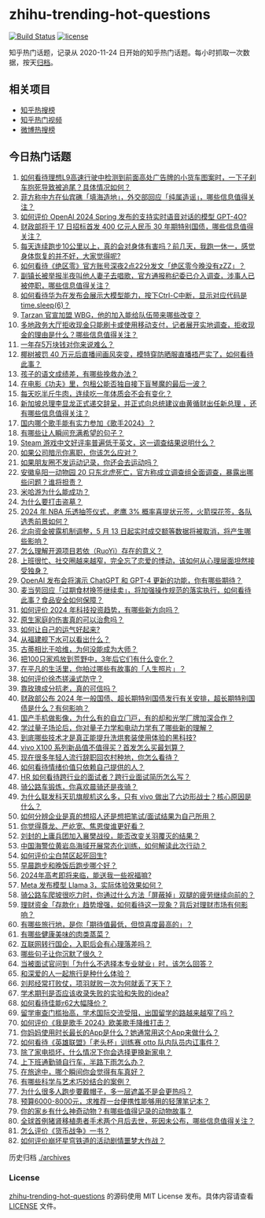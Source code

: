 # zhihu-trending-hot-questions

[![Build Status](https://github.com/justjavac/zhihu-trending-hot-questions/workflows/ci/badge.svg?branch=master)](https://github.com/justjavac/zhihu-trending-hot-questions/actions)
[![license](https://img.shields.io/github/license/justjavac/zhihu-trending-hot-questions)](https://github.com/justjavac/zhihu-trending-hot-questions/blob/master/LICENSE)

知乎热门话题，记录从 2020-11-24
日开始的知乎热门话题。每小时抓取一次数据，按天[归档](./archives)。

## 相关项目

- [知乎热搜榜](https://github.com/justjavac/zhihu-trending-top-search)
- [知乎热门视频](https://github.com/justjavac/zhihu-trending-hot-video)
- [微博热搜榜](https://github.com/justjavac/weibo-trending-hot-search)

## 今日热门话题

<!-- BEGIN -->
<!-- 最后更新时间 Tue May 14 2024 08:28:55 GMT+0800 (China Standard Time) -->

1. [如何看待理想L9高速行驶中检测到前面高处广告牌的小货车图案时，一下子刹车抱死导致被追尾？具体情况如何？](https://www.zhihu.com/question/655443484)
1. [菲方称中方在仙宾礁「填海造地」，外交部回应「纯属造谣」，哪些信息值得关注？](https://www.zhihu.com/question/655882632)
1. [如何评价 OpenAI 2024 Spring 发布的支持实时语音对话的模型 GPT-4O?](https://www.zhihu.com/question/655916303)
1. [财政部将于 17 日招标首发 400 亿元人民币 30 年期特别国债，哪些信息值得关注？](https://www.zhihu.com/question/655852253)
1. [每天连续跑步10公里以上，真的会对身体有害吗？前几天，我跑一休一，感觉身体恢复的并不好，大家觉得呢?](https://www.zhihu.com/question/655533901)
1. [如何看待《绝区零》官方账号深夜2点22分发文「绝区零今晚没有zZZ」？](https://www.zhihu.com/question/655917605)
1. [副镇长被举报半夜叫他人妻子去唱歌，官方通报称纪委已介入调查，涉事人已被停职，哪些信息值得关注？](https://www.zhihu.com/question/655881148)
1. [如何看待华为在发布会展示大模型能力，按下Ctrl-C中断，显示对应代码是time.sleep(6)？](https://www.zhihu.com/question/655565411)
1. [Tarzan 官宣加盟 WBG，他的加入能给队伍带来哪些改变？](https://www.zhihu.com/question/655881737)
1. [多地政务大厅拒收现金只能刷卡或使用移动支付，记者展开实地调查，拒收现金的理由是什么？哪些信息值得关注？](https://www.zhihu.com/question/655877042)
1. [一年存5万块钱对你来说难么？](https://www.zhihu.com/question/655497715)
1. [椰树被罚 40 万元后直播间画风突变，模特穿防晒服直播捂严实了，如何看待此事？](https://www.zhihu.com/question/655841501)
1. [孩子的语文成绩差，有哪些挽救办法？](https://www.zhihu.com/question/655587386)
1. [在电影《功夫》里，包租公能否独自接下盲琴魔的最后一波？](https://www.zhihu.com/question/457665962)
1. [每天吃半斤牛肉，连续吃一年体质会不会有变化？](https://www.zhihu.com/question/64085283)
1. [新加坡总理李显龙正式递交辞呈，并正式向总统建议由黄循财出任新总理 ，还有哪些信息值得关注？](https://www.zhihu.com/question/655888313)
1. [国内哪个歌手能有实力参加《歌手2024》？](https://www.zhihu.com/question/655676132)
1. [有哪些让人瞬间充满希望的句子？](https://www.zhihu.com/question/655811139)
1. [Steam 游戏中文好评率普遍低于英文，这一调查结果说明什么？](https://www.zhihu.com/question/654695098)
1. [如果公司暗示你离职，你该怎么应对？](https://www.zhihu.com/question/655777635)
1. [如果朋友圈不发运动记录，你还会去运动吗？](https://www.zhihu.com/question/653134826)
1. [安徽阜阳一动物园 20 只东北虎死亡，官方称成立调查组全面调查，暴露出哪些问题？谁将担责？](https://www.zhihu.com/question/655846164)
1. [米哈游为什么能成功？](https://www.zhihu.com/question/655276659)
1. [为什么要打击盗墓？](https://www.zhihu.com/question/655814393)
1. [2024 年 NBA 乐透抽签仪式，老鹰 3% 概率喜提状元签，火箭探花签，各队选秀前景如何？](https://www.zhihu.com/question/655838262)
1. [北向资金披露机制调整，5 月 13 日起实时成交额等数据将被取消，将产生哪些影响？](https://www.zhihu.com/question/655849122)
1. [怎么理解开源项目若依（RuoYi）存在的意义？](https://www.zhihu.com/question/611910819)
1. [上班很忙、社交圈越来越窄，完全忘了恋爱的悸动，该如何从心理层面坦然接受独身？](https://www.zhihu.com/question/655377129)
1. [OpenAI 发布会将演示 ChatGPT 和 GPT-4 更新的功能，你有哪些期待？](https://www.zhihu.com/question/655886204)
1. [麦当劳回应「过期食材换签继续卖」，将加强操作规范的落实执行，如何看待此事？食品安全如何保障？](https://www.zhihu.com/question/655842171)
1. [如何评价 2024 年科技投资趋势，有哪些新方向吗？](https://www.zhihu.com/question/655559279)
1. [原生家庭的伤害真的可以治愈吗？](https://www.zhihu.com/question/654160644)
1. [如何让自己的运气好起来?](https://www.zhihu.com/question/646353836)
1. [从福建舰下水可以看出什么？](https://www.zhihu.com/question/557411988)
1. [古蒂相比于哈维，为何没能成为大师？](https://www.zhihu.com/question/324379495)
1. [把100只家鸡放到荒野中，3年后它们有什么变化？](https://www.zhihu.com/question/434124471)
1. [在平凡的⽣活⾥，你拍过哪些有故事的「⼈⽣照⽚」？](https://www.zhihu.com/question/655877754)
1. [如何评价徐杰搓澡式防守？](https://www.zhihu.com/question/655505356)
1. [靠玫瑰成分抗老，真的可信吗？](https://www.zhihu.com/question/574763161)
1. [财政部公布 2024 年一般国债、超长期特别国债发行有关安排，超长期特别国债是什么？有何影响？](https://www.zhihu.com/question/655873570)
1. [国产⼿机做影像，为什么有的⾃⽴⻔⼾，有的却和光学⼚牌加深合作？](https://www.zhihu.com/question/655878734)
1. [学过量子场论后，你对量子力学和电动力学有了哪些新的理解？](https://www.zhihu.com/question/653825186)
1. [到底哪些技术才是真正能提升洗烘套装使用体验的黑科技?](https://www.zhihu.com/question/655849725)
1. [vivo X100 系列新品值不值得买？首发怎么买最划算？](https://www.zhihu.com/question/655691275)
1. [现在很多年轻人流行辞职回农村种地，你怎么看待？](https://www.zhihu.com/question/655802225)
1. [如何看待情绪价值只依赖自己提供的人？](https://www.zhihu.com/question/655810315)
1. [HR 如何看待跨行业的面试者？跨行业面试简历怎么写？](https://www.zhihu.com/question/652111159)
1. [骑公路车锻炼，你喜欢晨骑还是夜骑？](https://www.zhihu.com/question/653134630)
1. [为什么联发科天玑旗舰机这么多，只有 vivo 做出了六边形战⼠？核⼼原因是什么？](https://www.zhihu.com/question/655878547)
1. [如何分辨企业是真的想招人还是想把笔试/面试结果为自己所用？](https://www.zhihu.com/question/652073853)
1. [你觉得尊龙、严屹宽、焦恩俊谁更好看？](https://www.zhihu.com/question/449666087)
1. [刘封的上庸兵团加入襄樊战役，能否改变关羽覆灭的结果？](https://www.zhihu.com/question/655676093)
1. [中国海警位黄岩岛海域开展常态化训练，如何解读此次行动？](https://www.zhihu.com/question/655869877)
1. [如何评价尘白禁区起死回生?](https://www.zhihu.com/question/655794994)
1. [早晨跑步和晚饭后跑步哪个好？](https://www.zhihu.com/question/655132983)
1. [2024年高考即将来临，能送我一些祝福嘛?](https://www.zhihu.com/question/651407043)
1. [Meta 发布模型 Llama 3，实际体验效果如何？](https://www.zhihu.com/question/653373790)
1. [骑公路车爬坡很吃力时，你通过什么方法「屏蔽掉」双腿的疲劳继续向前的？](https://www.zhihu.com/question/653135064)
1. [理财资金「存款化」趋势增强，如何看待这一现象？背后对理财市场有何影响？](https://www.zhihu.com/question/655845332)
1. [有哪些旅行地，是你「期待值最低，但惊喜度最高的」？](https://www.zhihu.com/question/655140390)
1. [有哪些健康美味的肉类蒸菜？](https://www.zhihu.com/question/652804446)
1. [互联网转行国企，入职后会有心理落差吗？](https://www.zhihu.com/question/652238188)
1. [哪些句子让你沉默了很久？](https://www.zhihu.com/question/655809592)
1. [当被面试官问到「为什么不选择本专业就业」时，该怎么回答？](https://www.zhihu.com/question/593749953)
1. [和深爱的人一起旅行是种什么体验？](https://www.zhihu.com/question/655338213)
1. [刘邦经常打败仗，项羽就败一次为何就丢了天下？](https://www.zhihu.com/question/499834208)
1. [学术期刊是否应该收录失败的实验和失败的idea?](https://www.zhihu.com/question/655755843)
1. [如何看待佳能r62大幅降价？](https://www.zhihu.com/question/655757996)
1. [留学审查门槛抬高，学术国际交流受阻，出国留学的路越来越窄了吗？](https://www.zhihu.com/question/655551713)
1. [如何评价《我是歌手 2024》欧美歌手降维打击？](https://www.zhihu.com/question/655720310)
1. [你妈妈使用时长最长的App是什么？她通常用这个App来做什么？](https://www.zhihu.com/question/652493947)
1. [如何看待《英雄联盟》「老头杯」训练赛 otto 队内队员内讧事件？](https://www.zhihu.com/question/655808809)
1. [除了家电损坏，什么情况下你会选择更换新家电？](https://www.zhihu.com/question/653253981)
1. [上下班通勤骑自行车，半路下雨怎么办？](https://www.zhihu.com/question/655449072)
1. [在旅途中，哪个瞬间你会觉得有车真好？](https://www.zhihu.com/question/654888777)
1. [有哪些科学与艺术巧妙结合的案例？](https://www.zhihu.com/question/653154423)
1. [为什么很多人跑步要戴帽子，多一层遮盖不是会更热吗？](https://www.zhihu.com/question/653134561)
1. [预算6000-8000元，求推荐一台便携性能够用的轻薄笔记本？](https://www.zhihu.com/question/655323240)
1. [你的家乡有什么神奇动物？有哪些值得记录的动物故事？](https://www.zhihu.com/question/653151442)
1. [全球首例猪肾移植患者手术两个月后去世，死因未公布，哪些信息值得关注？](https://www.zhihu.com/question/655803190)
1. [怎么评价《货币战争》一书？](https://www.zhihu.com/question/21309716)
1. [如何评价崩坏星穹铁道的活动剧情噩梦大作战？](https://www.zhihu.com/question/655699401)

<!-- END -->

历史归档 [./archives](./archives)

### License

[zhihu-trending-hot-questions](https://github.com/justjavac/zhihu-trending-hot-questions)
的源码使用 MIT License 发布。具体内容请查看 [LICENSE](./LICENSE) 文件。
